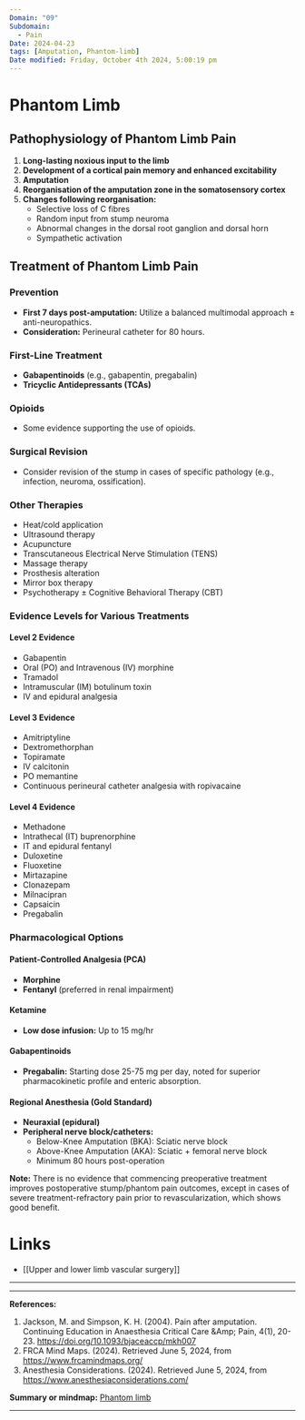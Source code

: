 ```yaml
---
Domain: "09"
Subdomain:
  - Pain
Date: 2024-04-23
tags: [Amputation, Phantom-limb]
Date modified: Friday, October 4th 2024, 5:00:19 pm
---
```


# Phantom Limb
## Pathophysiology of Phantom Limb Pain

1. **Long-lasting noxious input to the limb**
2. **Development of a cortical pain memory and enhanced excitability**
3. **Amputation**
4. **Reorganisation of the amputation zone in the somatosensory cortex**
5. **Changes following reorganisation:**
	- Selective loss of C fibres
	- Random input from stump neuroma
	- Abnormal changes in the dorsal root ganglion and dorsal horn
	- Sympathetic activation
## Treatment of Phantom Limb Pain

### Prevention

- **First 7 days post-amputation:** Utilize a balanced multimodal approach ± anti-neuropathics.
- **Consideration:** Perineural catheter for 80 hours.

### First-Line Treatment

- **Gabapentinoids** (e.g., gabapentin, pregabalin)
- **Tricyclic Antidepressants (TCAs)**

### Opioids

- Some evidence supporting the use of opioids.

### Surgical Revision

- Consider revision of the stump in cases of specific pathology (e.g., infection, neuroma, ossification).

### Other Therapies

- Heat/cold application
- Ultrasound therapy
- Acupuncture
- Transcutaneous Electrical Nerve Stimulation (TENS)
- Massage therapy
- Prosthesis alteration
- Mirror box therapy
- Psychotherapy ± Cognitive Behavioral Therapy (CBT)

### Evidence Levels for Various Treatments

#### Level 2 Evidence

- Gabapentin
- Oral (PO) and Intravenous (IV) morphine
- Tramadol
- Intramuscular (IM) botulinum toxin
- IV and epidural analgesia

#### Level 3 Evidence

- Amitriptyline
- Dextromethorphan
- Topiramate
- IV calcitonin
- PO memantine
- Continuous perineural catheter analgesia with ropivacaine

#### Level 4 Evidence

- Methadone
- Intrathecal (IT) buprenorphine
- IT and epidural fentanyl
- Duloxetine
- Fluoxetine
- Mirtazapine
- Clonazepam
- Milnacipran
- Capsaicin
- Pregabalin

### Pharmacological Options

#### Patient-Controlled Analgesia (PCA)

- **Morphine**
- **Fentanyl** (preferred in renal impairment)

#### Ketamine

- **Low dose infusion:** Up to 15 mg/hr

#### Gabapentinoids

- **Pregabalin:** Starting dose 25-75 mg per day, noted for superior pharmacokinetic profile and enteric absorption.

#### Regional Anesthesia (Gold Standard)

- **Neuraxial (epidural)**
- **Peripheral nerve block/catheters:**
	- Below-Knee Amputation (BKA): Sciatic nerve block
	- Above-Knee Amputation (AKA): Sciatic + femoral nerve block
	- Minimum 80 hours post-operation

**Note:** There is no evidence that commencing preoperative treatment improves postoperative stump/phantom pain outcomes, except in cases of severe treatment-refractory pain prior to revascularization, which shows good benefit.

# Links
- [[Upper and lower limb vascular surgery]]

---

---
**References:**

1. Jackson, M. and Simpson, K. H. (2004). Pain after amputation. Continuing Education in Anaesthesia Critical Care &Amp; Pain, 4(1), 20-23. https://doi.org/10.1093/bjaceaccp/mkh007
2. FRCA Mind Maps. (2024). Retrieved June 5, 2024, from https://www.frcamindmaps.org/
3. Anesthesia Considerations. (2024). Retrieved June 5, 2024, from https://www.anesthesiaconsiderations.com/

**Summary or mindmap:**
[Phantom limb](https://frcamindmaps.org/mindmaps/painmedicine/phantomlimbpain/phantomlimbpain.html)

------------------------------------------------------------------------------------------------------------------------------------------------------------------------------------------------------------------------------
